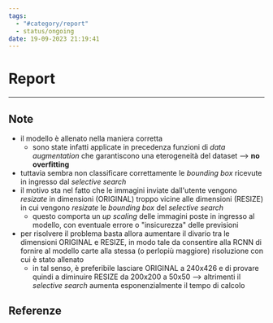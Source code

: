 ```yaml
---
tags:
  - "#category/report"
  - status/ongoing
date: 19-09-2023 21:19:41
---
```

# Report
---
## Note
- il modello è allenato nella maniera corretta
	- sono state infatti applicate in precedenza funzioni di _data augmentation_ che garantiscono una eterogeneità del dataset --> **no overfitting**
- tuttavia sembra non classificare correttamente le _bounding box_ ricevute in ingresso dal _selective search_
- il motivo sta nel fatto che le immagini inviate dall'utente vengono _resizate_ in dimensioni (ORIGINAL) troppo vicine alle dimensioni (RESIZE) in cui vengono _resizate_ le _bounding box_ del _selective search_
	- questo comporta un _up scaling_ delle immagini poste in ingresso al modello, con eventuale errore o "insicurezza" delle previsioni
- per risolvere il problema basta allora aumentare il divario tra le dimensioni ORIGINAL e RESIZE, in modo tale da consentire alla RCNN di fornire al modello carte alla stessa (o perlopiù maggiore) risoluzione con cui è stato allenato
	- in tal senso, è preferibile lasciare ORIGINAL a 240x426 e di provare quindi a diminuire RESIZE da 200x200 a 50x50 --> altrimenti il _selective search_ aumenta esponenzialmente il tempo di calcolo

## Referenze
